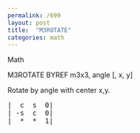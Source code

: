 ```yaml
---
permalink: /699
layout: post
title:  "M3ROTATE"
categories: math
---
```

Math

M3ROTATE BYREF m3x3, angle [, x, y]

Rotate by angle with center x,y.


<pre>|  c  s  0|
| -s  c  0|
|  *  *  1|

